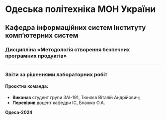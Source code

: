 # Одеська політехніка МОН України

## Кафедра інформаційних систем Інституту комп’ютерних систем
### Дисципліна «Методологія створення безпечних програмних продуктів»

---

### Звіти за рішеннями лабораторних робіт

#### Проєктна команда:
- **Виконав** студент групи ЗАІ-191, Тюняєв Віталій Андрійович;
- **Перевірив** доцент кафедри ІС, Блажко О.А.

**Одеса-2024**
